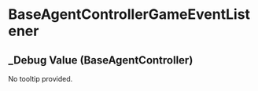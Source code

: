 # BaseAgentControllerGameEventListener

## _Debug Value (BaseAgentController)

No tooltip provided.


